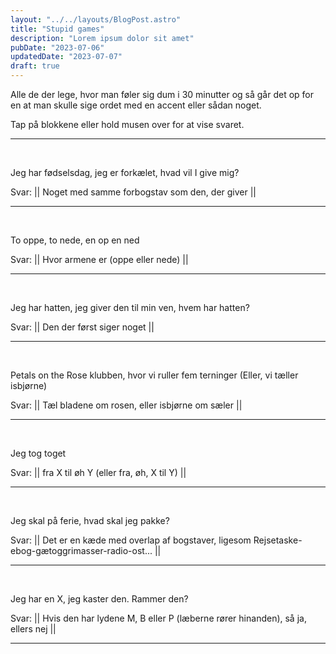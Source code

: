 ```yaml
---
layout: "../../layouts/BlogPost.astro"
title: "Stupid games"
description: "Lorem ipsum dolor sit amet"
pubDate: "2023-07-06"
updatedDate: "2023-07-07"
draft: true
---
```


Alle de der lege, hvor man føler sig dum i 30 minutter og så går det op for en
at man skulle sige ordet med en accent eller sådan noget.

Tap på blokkene eller hold musen over for at vise svaret.

---

<br>

Jeg har fødselsdag, jeg er forkælet, hvad vil I give mig?

Svar: || Noget med samme forbogstav som den, der giver ||

---

<br>

To oppe, to nede, en op en ned

Svar: || Hvor armene er (oppe eller nede) ||

---

<br>

Jeg har hatten, jeg giver den til min ven, hvem har hatten?

Svar: || Den der først siger noget ||

---

<br>

Petals on the Rose klubben, hvor vi ruller fem terninger
(Eller, vi tæller isbjørne)

Svar: || Tæl bladene om rosen, eller isbjørne om sæler ||

---

<br>

Jeg tog toget

Svar: || fra X til øh Y (eller fra, øh, X til Y) ||

---

<br>

Jeg skal på ferie, hvad skal jeg pakke?

Svar: || Det er en kæde med overlap af bogstaver, ligesom Rejsetaske-ebog-gætoggrimasser-radio-ost... ||

---

<br>

Jeg har en X, jeg kaster den. Rammer den?

Svar: || Hvis den har lydene M, B eller P (læberne rører hinanden), så ja, ellers nej ||

---

<br>
